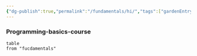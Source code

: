 ```yaml
---
{"dg-publish":true,"permalink":"/fundamentals/hi/","tags":["gardenEntry"]}
---
```


### Programming-basics-course
```dataview
table
from "fucdamentals"
```

